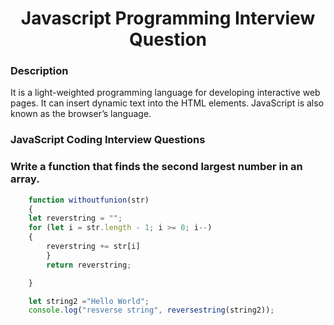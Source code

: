 <h1 align="center">Javascript Programming Interview Question</h1>

### Description
It is a light-weighted programming language for developing interactive web pages. It can insert dynamic text into the HTML elements. JavaScript is also known as the browser’s language.

### JavaScript Coding Interview Questions 

### Write a function that finds the second largest number in an array. 
```javascript
    function withoutfunion(str)
    {
    let reverstring = "";
    for (let i = str.length - 1; i >= 0; i--)
    { 
        reverstring += str[i]
        }
        return reverstring;

    }

    let string2 ="Hello World";
    console.log("resverse string", reversestring(string2));
